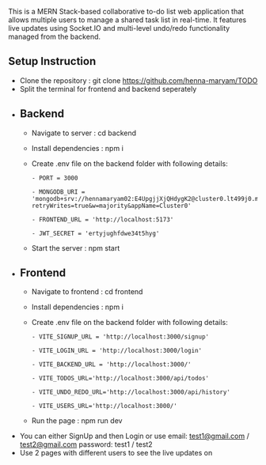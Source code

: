 This is a MERN Stack-based collaborative to-do list web application that allows multiple users to manage a shared task list in real-time. It features live updates using Socket.IO and multi-level undo/redo functionality managed from the backend.

## Setup Instruction
  - Clone the repository : git clone https://github.com/henna-maryam/TODO
  - Split the terminal for frontend and backend seperately
  - ## Backend
      - Navigate to server : cd backend
      - Install dependencies : npm i
      - Create .env file on the backend folder with following details:
        
            - PORT = 3000
        
            - MONGODB_URI = 'mongodb+srv://hennamaryam02:E4UpgjjXjQHdygK2@cluster0.lt499j0.mongodb.net/?retryWrites=true&w=majority&appName=Cluster0'
        
            - FRONTEND_URL = 'http://localhost:5173'
        
            - JWT_SECRET = 'ertyjughfdwe34t5hyg'   
      - Start the server : npm start
  - ## Frontend
      - Navigate to frontend : cd frontend
      - Install dependencies : npm i
      - Create .env file on the backend folder with following details:
        
            - VITE_SIGNUP_URL = 'http://localhost:3000/signup'
        
            - VITE_LOGIN_URL = 'http://localhost:3000/login'
        
            - VITE_BACKEND_URL = 'http://localhost:3000/'
        
            - VITE_TODOS_URL='http://localhost:3000/api/todos'
        
            - VITE_UNDO_REDO_URL='http://localhost:3000/api/history'
        
            - VITE_USERS_URL='http://localhost:3000/'
      - Run the page : npm run dev
  - You can either SignUp and then Login or use
        email: test1@gmail.com / test2@gmail.com
        password: test1 / test2
  - Use 2 pages with different users to see the live updates on
    

